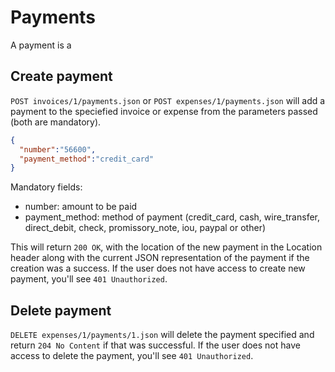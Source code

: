 # Payments
A payment is a

## Create payment

`POST invoices/1/payments.json` or `POST expenses/1/payments.json` will add a payment to the speciefied invoice or expense from the parameters passed (both are mandatory).
```json
{
  "number":"56600", 
  "payment_method":"credit_card"
}
```
Mandatory fields:

* number: amount to be paid
* payment_method: method of payment (credit_card, cash, wire_transfer, direct_debit, check, promissory_note, iou, paypal or other)

This will return `200 OK`, with the location of the new payment in the Location header along with the current JSON representation of the payment if the creation was a success.  If the user does not have access to create new payment, you'll see `401 Unauthorized`.

## Delete payment
`DELETE expenses/1/payments/1.json` will delete the payment specified and return `204 No Content` if that was successful. If the user does not have access to delete the payment, you'll see `401 Unauthorized`.